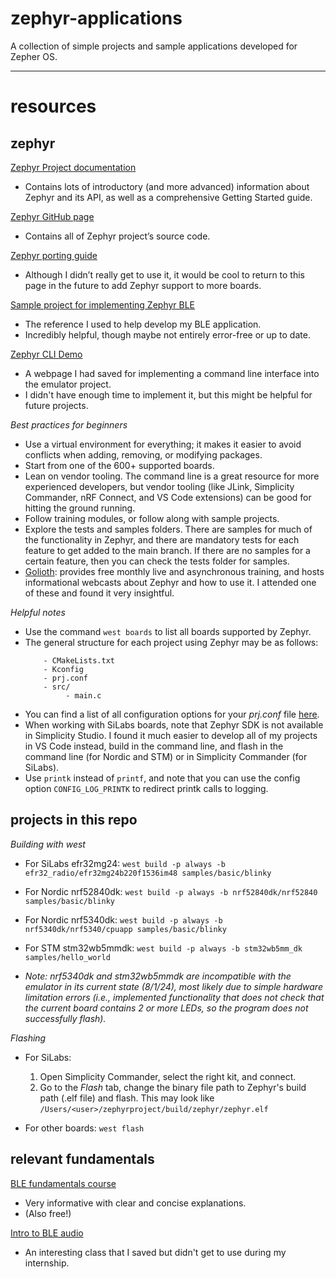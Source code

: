 # zephyr-applications

A collection of simple projects and sample applications developed for Zepher OS.


-------

# resources

## zephyr

[Zephyr Project documentation](https://docs.zephyrproject.org/latest/index.html)
- Contains lots of introductory (and more advanced) information about Zephyr and its API, as well as a comprehensive Getting Started guide.

[Zephyr GitHub page](https://github.com/zephyrproject-rtos/zephyr)
- Contains all of Zephyr project’s source code.

[Zephyr porting guide](https://docs.zephyrproject.org/latest/hardware/porting/board_porting.html)
- Although I didn’t really get to use it, it would be cool to return to this page in the future to add Zephyr support to more boards.

[Sample project for implementing Zephyr BLE](https://devzone.nordicsemi.com/guides/nrf-connect-sdk-guides/b/getting-started/posts/ncs-ble-tutorial-part-1-custom-service-in-peripheral-role)
- The reference I used to help develop my BLE application.
- Incredibly helpful, though maybe not entirely error-free or up to date.

[Zephyr CLI Demo](https://docs.memfault.com/docs/mcu/demo-cli-cmds-ncs-zephyr)
- A webpage I had saved for implementing a command line interface into the emulator project.
- I didn't have enough time to implement it, but this might be helpful for future projects.

*Best practices for beginners*
- Use a virtual environment for everything; it makes it easier to avoid conflicts when adding, removing, or modifying packages.
- Start from one of the 600+ supported boards.
- Lean on vendor tooling. The command line is a great resource for more experienced developers, but vendor tooling (like JLink, Simplicity Commander, nRF Connect, and VS Code extensions) can be good for hitting the ground running.
- Follow training modules, or follow along with sample projects.
- Explore the tests and samples folders. There are samples for much of the functionality in Zephyr, and there are mandatory tests for each feature to get added to the main branch. If there are no samples for a certain feature, then you can check the tests folder for samples.
- [Golioth](https://training.golioth.io/): provides free monthly live and asynchronous training, and hosts informational webcasts about Zephyr and how to use it. I attended one of these and found it very insightful.

*Helpful notes*
- Use the command `west boards` to list all boards supported by Zephyr.
- The general structure for each project using Zephyr may be as follows:
  ```
      - CMakeLists.txt
      - Kconfig
      - prj.conf
      - src/
           - main.c
  ```
- You can find a list of all configuration options for your *prj.conf* file [here](https://docs.zephyrproject.org/2.7.5/reference/kconfig/index-all.html).
- When working with SiLabs boards, note that Zephyr SDK is not available in Simplicity Studio. I found it much easier to develop all of my projects in VS Code instead, build in the command line, and flash in the command line (for Nordic and STM) or in Simplicity Commander (for SiLabs).
- Use `printk` instead of `printf`, and note that you can use the config option `CONFIG_LOG_PRINTK` to redirect printk calls to logging.


## projects in this repo

*Building with west*
- For SiLabs efr32mg24: `west build -p always -b efr32_radio/efr32mg24b220f1536im48 samples/basic/blinky`
- For Nordic nrf52840dk: `west build -p always -b nrf52840dk/nrf52840 samples/basic/blinky`
- For Nordic nrf5340dk: `west build -p always -b nrf5340dk/nrf5340/cpuapp samples/basic/blinky`
- For STM stm32wb5mmdk: `west build -p always -b stm32wb5mm_dk samples/hello_world`

- *Note: nrf5340dk and stm32wb5mmdk are incompatible with the emulator in its current state (8/1/24), most likely due to simple hardware limitation errors (i.e., implemented functionality that does not check that the current board contains 2 or more LEDs, so the program does not successfully flash).*

*Flashing*
- For SiLabs:
  1. Open Simplicity Commander, select the right kit, and connect.
  2. Go to the *Flash* tab, change the binary file path to Zephyr's build path (.elf file) and flash. This may look like `/Users/<user>/zephyrproject/build/zephyr/zephyr.elf`
 
- For other boards:
  `west flash`


## relevant fundamentals

[BLE fundamentals course](https://academy.nordicsemi.com/courses/bluetooth-low-energy-fundamentals/)
- Very informative with clear and concise explanations.
- (Also free!)

[Intro to BLE audio](https://www.classcentral.com/classroom/youtube-introduction-to-bluetooth-le-audio-130822)
- An interesting class that I saved but didn't get to use during my internship.






